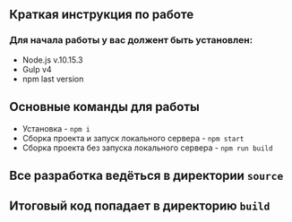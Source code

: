 ## Краткая инструкция по работе
### Для начала работы у вас должент быть установлен:
* Node.js v.10.15.3
* Gulp v4
* npm last version
## Основные команды для работы
* Установка - `npm i`
* Сборка проекта и запуск локального сервера - `npm start`
* Сборка проекта без запуска локального сервера - `npm run build`

## Все разработка ведёться в директории `source`
## Итоговый код попадает в директорию `build`
